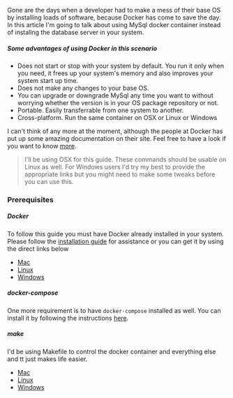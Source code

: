 Gone are the days when a developer had to make a mess of their base OS by installing loads of software, because Docker has come to save the day. In this article I'm going to talk about using MySql docker container instead of installng the database server in your system. 

##### Some advantages of using Docker in this scenario

 * Does not start or stop with your system by default. You run it only when you need, it frees up your system's memory and also improves your system start up time.
 * Does not make any changes to your base OS.
 * You can upgrade or downgrade MySql any time you want to without worrying whether the version is in your OS package repository or not.
 * Portable. Easily transferrable from one system to another.
 * Cross-platform. Run the same container on OSX or Linux or Windows
 
I can't think of any more at the moment, although the people at Docker has put up some amazing documentation on their site. Feel free to have a look if you want to know [more](https://docs.docker.com/).

> I'll be using OSX for this guide. These commands should be usable on Linux as well. For Windows users I'd try my best to provide the appropriate links but you might need to make some tweaks before you can use this.

### Prerequisites

##### Docker 
To follow this guide you must have Docker already installed in your system. Please follow the [installation guide](https://docs.docker.com/engine/installation/) for assistance or you can get it by using the direct links below

* [Mac](https://download.docker.com/mac/beta/Docker.dmg)
* [Linux](https://docs.docker.com/engine/installation/linux/)
* [Windows](https://download.docker.com/win/beta/InstallDocker.msi)

##### docker-compose
One more requirement is to have ```docker-compose``` installed as well. You can install it by following the instructions [here](https://docs.docker.com/compose/install/).

##### make
I'd be using Makefile to control the docker container and everything else and tt just makes life easier.
* [Mac](http://stackoverflow.com/a/11494872/2894655)
* [Linux](http://www.cyberciti.biz/faq/debian-linux-install-gnu-gcc-compiler/)
* [Windows](http://gnuwin32.sourceforge.net/packages/make.htm)


